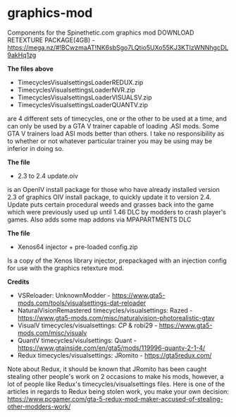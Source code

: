 # graphics-mod
Components for the Spinethetic.com graphics mod
DOWNLOAD RETEXTURE PACKAGE(4GB) - https://mega.nz/#!BCwzmaAT!NK6sbSgo7LQtio5UXo55KJ3KTlzWNNhgcDL9akHq1zg

**The files above**
  - TimecyclesVisualsettingsLoaderREDUX.zip
  - TimecyclesVisualsettingsLoaderNVR.zip
  - TimecyclesVisualsettingsLoaderVISUALSV.zip
  - TimecyclesVisualsettingsLoaderQUANTV.zip

are 4 different sets of timecycles, one or the other to be used at a time, and can only be used by a GTA V trainer capable of loading .ASI mods. Some GTA V trainers load ASI mods better than others. I take no responsibility as to whether or not whatever particular trainer you may be using may be inferior in doing so.

**The file**
  - 2.3 to 2.4 update.oiv
  
is an OpenIV install package for those who have already installed version 2.3 of graphics OIV install package, to quickly update it to version 2.4. Update puts certain procedural weeds and grasses back into the game which were previously used up until 1.46 DLC by modders to crash player's games. Also adds some map addons via MPAPARTMENTS DLC

**The file**
  - Xenos64 injector + pre-loaded config.zip
  
Is a copy of the Xenos library injector, prepackaged with an injection config for use with the graphics retexture mod.

**Credits**

  - VSReloader: UnknownModder - https://www.gta5-mods.com/tools/visualsettings-dat-reloader
  - NaturalVisionRemastered timecycles/visualsettings: Razed - https://www.gta5-mods.com/misc/naturalvision-photorealistic-gtav
  - VisualV timecycles/visualsettings: _CP_ & robi29 - https://www.gta5-mods.com/misc/visualv
  - QuantV timecycles/visulsettings: Quant - https://www.gtainside.com/en/gta5/mods/119996-quantv-2-1-4/
  - Redux timecycles/visualsettings: JRomito - https://gta5redux.com/


Note about Redux, it should be known that JRomito has been caught stealing other people's work on 2 occasions to make his mods, however, a lot of people like Redux's timecycles/visualsettings files. Here is one of the articles in regards to Redux being stolen work, you make your own decision: https://www.pcgamer.com/gta-5-redux-mod-maker-accused-of-stealing-other-modders-work/
